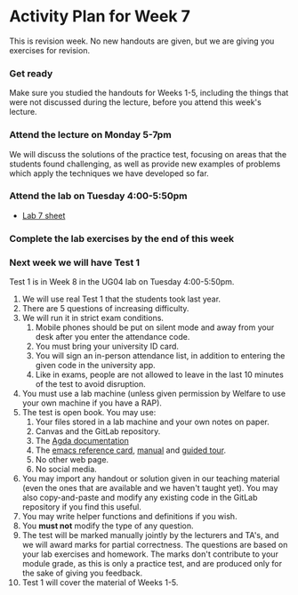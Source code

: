 # Activity Plan for Week 7

This is revision week. No new handouts are given, but we are giving you exercises for revision.

### Get ready

Make sure you studied the handouts for Weeks 1-5, including the things that were not discussed during the lecture, before you attend this week's lecture.

### Attend the lecture on Monday 5-7pm

We will discuss the solutions of the practice test, focusing on areas that the students found challenging, as well as provide new examples of problems which apply the techniques we have developed so far.

### Attend the lab on Tuesday 4:00-5:50pm

 * [Lab 7 sheet](/files/LectureNotes/files/exercises/lab7.lagda.md)

### Complete the lab exercises by the end of this week

### Next week we will have Test 1

Test 1 is in Week 8 in the UG04 lab on Tuesday 4:00-5:50pm.

  1. We will use real Test 1 that the students took last year.
  1. There are 5 questions of increasing difficulty.
  1. We will run it in strict exam conditions.
     1. Mobile phones should be put on silent mode and away from your desk after you enter the attendance code.
     1. You must bring your university ID card.
     1. You will sign an in-person attendance list, in addition to entering the given code in the university app.
     1. Like in exams, people are not allowed to leave in the last 10 minutes of the test to avoid disruption.
  1. You must use a lab machine (unless given permission by Welfare to use your own machine if you have a RAP).
  1. The test is open book. You may use:
     1. Your files stored in a lab machine and your own notes on paper.
     1. Canvas and the GitLab repository.
     1. The [Agda documentation](https://agda.readthedocs.io/en/latest/)
     1. The [emacs reference card](https://www.gnu.org/software/emacs/refcards/pdf/refcard.pdf), [manual](https://www.gnu.org/software/emacs/manual/html_node/emacs/index.html) and [guided tour](https://www.gnu.org/software/emacs/tour/index.html).
     1. No other web page.
     1. No social media.
  1. You may import any handout or solution given in our teaching material (even the ones that are available and we haven't taught yet). You may also copy-and-paste and modify any existing code in the GitLab repository if you find this useful.
  1. You may write helper functions and definitions if you wish.
  1. You **must not** modify the type of any question.
  1. The test will be marked manually jointly by the lecturers and TA's, and we will award marks for partial correctness. The questions are based on your lab exercises and homework. The marks don't contribute to your module grade, as this is only a practice test, and are produced only for the sake of giving you feedback.
  1. Test 1 will cover the material of Weeks 1-5.
